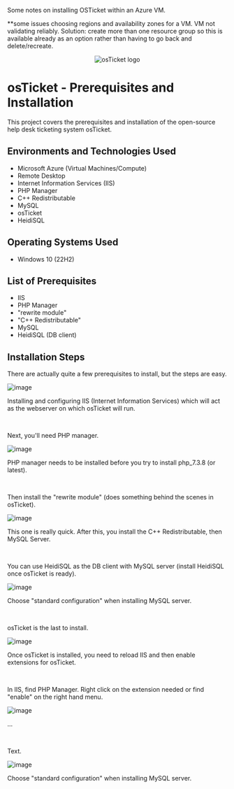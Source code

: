 Some notes on installing OSTicket within an Azure VM.

**some issues choosing regions and availability zones for a VM. VM not validating reliably.
Solution: create more than one resource group so this is available already as an option rather than having to go back and delete/recreate.

<p align="center">
<img src="https://i.imgur.com/Clzj7Xs.png" alt="osTicket logo"/>
</p>

<h1>osTicket - Prerequisites and Installation</h1>
This project covers the prerequisites and installation of the open-source help desk ticketing system osTicket.<br />


<h2>Environments and Technologies Used</h2>

- Microsoft Azure (Virtual Machines/Compute)
- Remote Desktop
- Internet Information Services (IIS)
- PHP Manager
- C++ Redistributable
- MySQL
- osTicket
- HeidiSQL

<h2>Operating Systems Used </h2>

- Windows 10</b> (22H2)

<h2>List of Prerequisites</h2>

- IIS
- PHP Manager
- "rewrite module"
- "C++ Redistributable"
- MySQL
- HeidiSQL (DB client)


<h2>Installation Steps</h2>
<p>There are actually quite a few prerequisites to install, but the steps are easy.</p>

![image](https://github.com/lcccodes/osticket-install/assets/171904823/a18f124b-b556-48cc-b05f-a47f8918f77b)


<p>
Installing and configuring IIS (Internet Information Services) which will act as the webserver on which osTicket will run.
</p>
<br />

<p>
Next, you'll need PHP manager. 

![image](https://github.com/lcccodes/osticket-install/assets/171904823/ca3981b7-66c0-4830-a2b9-89c3ecb02d9d)


</p>
<p>
PHP manager needs to be installed before you try to install php_7.3.8 (or latest).
</p>
<br />

<p>
Then install the "rewrite module" (does something behind the scenes in osTicket).

![image](https://github.com/lcccodes/osticket-install/assets/171904823/2cc07698-d5c7-4f34-ab8b-42557e31875b)


</p>
<p>
This one is really quick. After this, you install the C++ Redistributable, then MySQL Server.
</p>
<br />

<p>
You can use HeidiSQL as the DB client with MySQL server (install HeidiSQL once osTicket is ready).

  ![image](https://github.com/lcccodes/osticket-install/assets/171904823/ceeba0a8-a85a-4d69-b1ec-c4724ed48dff)

</p>
<p>
Choose "standard configuration" when installing MySQL server.
</p>
<br />

<p>
osTicket is the last to install.

  ![image](https://github.com/lcccodes/osticket-install/assets/171904823/ceeba0a8-a85a-4d69-b1ec-c4724ed48dff)

</p>
<p>
Once osTicket is installed, you need to reload IIS and then enable extensions for osTicket.
</p>
<br />

<p>
In IIS, find PHP Manager. Right click on the extension needed or find "enable" on the right hand menu.

![image](https://github.com/lcccodes/osticket-install/assets/171904823/d7f82afc-a664-4112-9682-51ddeb65662d)


</p>
<p>
  ...
</p>
<br />

<p>
Text.

  ![image](https://github.com/lcccodes/osticket-install/assets/171904823/ceeba0a8-a85a-4d69-b1ec-c4724ed48dff)

</p>
<p>
Choose "standard configuration" when installing MySQL server.
</p>
<br />
